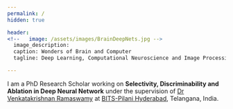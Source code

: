 ```yaml
---
permalink: /
hidden: true

header:
<!--   image: /assets/images/BrainDeepNets.jpg -->
  image_description: 
  caption: Wonders of Brain and Computer  
  tagline: Deep Learning, Computational Neuroscience and Image Processing.

---
```


I am a PhD Research Scholar working on **Selectivity, Discriminability and Ablation in Deep Neural Network** under the supervision of [Dr Venkatakrishnan Ramaswamy](http://brain.bits-hyderabad.ac.in/venkat/) at [BITS-Pilani Hyderabad](https://www.bits-pilani.ac.in/hyderabad/computerscience/ComputerScience), Telangana, India.  



